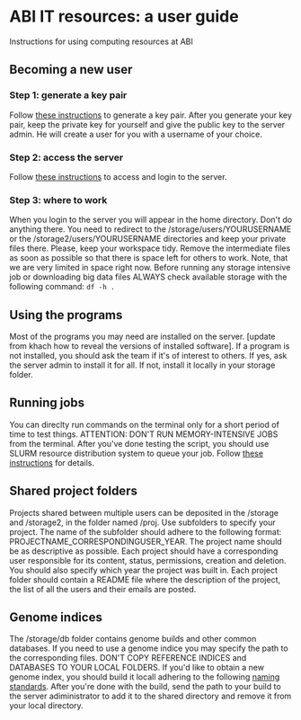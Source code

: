# ABI IT resources: a user guide
Instructions for using computing resources at ABI

## Becoming a new user

### Step 1: generate a key pair

Follow [these instructions](https://github.com/abi-am/it-resources/blob/main/access-to-server/generating_key_pair.md) to generate a key pair. After you generate your key pair, keep the private key for yourself and give the public key to the server admin. He will create a user for you with a username of your choice.

### Step 2: access the server

Follow [these instructions](https://github.com/abi-am/it-resources/blob/main/access-to-server/) to access and login to the server. 

### Step 3: where to work

When you login to the server you will appear in the home directory. Don't do anything there. You need to redirect to the /storage/users/YOURUSERNAME or the /storage2/users/YOURUSERNAME directories and keep your private files there. Please, keep your workspace tidy. Remove the intermediate files as soon as possible so that there is space left for others to work. Note, that we are very limited in space right now. Before running any storage intensive job or downloading big data files ALWAYS check available storage with the following command:
``df -h .``

## Using the programs

Most of the programs you may need are installed on the server. [update from khach how to reveal the versions of installed software]. If a program is not installed, you should ask the team if it's of interest to others. If yes, ask the server admin to install it for all. If not, install it locally in your storage folder. 

## Running jobs
You can direclty run commands on the terminal only for a short period of time to test things. ATTENTION: DON'T RUN MEMORY-INTENSIVE JOBS from the terminal. After you've done testing the script, you should use SLURM resource distribution system to queue your job. Follow [these instructions](https://github.com/abi-am/it-resources/blob/main/using-the-server/slurm-instructions.md) for details.

## Shared project folders
Projects shared between multiple users can be deposited in the /storage and /storage2, in the folder named /proj. Use subfolders to specify your project. The name of the subfolder should adhere to the following format: PROJECTNAME_CORRESPONDINGUSER_YEAR. The project name should be as descriptive as possible. Each project should have a corresponding user responsible for its content, status, permissions, creation and deletion. You should also specify which year the project was built in. Each project folder should contain a README file where the description of the project, the list of all the users and their emails are posted. 

## Genome indices

The /storage/db folder contains genome builds and other common databases. If you need to use a genome indice you may specify the path to the corresponding files. DON'T COPY REFERENCE INDICES and DATABASES TO YOUR LOCAL FOLDERS. If you'd like to obtain a new genome index, you should build it locall adhering to the following [naming standards](https://github.com/abi-am/it-resources/blob/main/sop/genome_indices.md). After you're done with the build, send the path to your build to the server adiministrator to add it to the shared directory and remove it from your local directory. 

